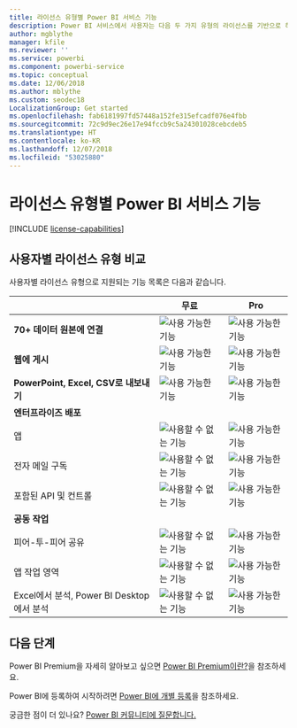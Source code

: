 ```yaml
---
title: 라이선스 유형별 Power BI 서비스 기능
description: Power BI 서비스에서 사용자는 다음 두 가지 유형의 라이선스를 기반으로 하는 기능을 정의했습니다. 사용자별(무료 및 Pro) 및 용량 기반.
author: mgblythe
manager: kfile
ms.reviewer: ''
ms.service: powerbi
ms.component: powerbi-service
ms.topic: conceptual
ms.date: 12/06/2018
ms.author: mblythe
ms.custom: seodec18
LocalizationGroup: Get started
ms.openlocfilehash: fab6181997fd57448a152fe315efcadf076e4fbb
ms.sourcegitcommit: 72c9d9ec26e17e94fccb9c5a24301028cebcdeb5
ms.translationtype: HT
ms.contentlocale: ko-KR
ms.lasthandoff: 12/07/2018
ms.locfileid: "53025880"
---
```

# <a name="power-bi-service-features-by-license-type"></a>라이선스 유형별 Power BI 서비스 기능

[!INCLUDE [license-capabilities](includes/license-capabilities.md)]

## <a name="per-user-license-type-comparison"></a>사용자별 라이선스 유형 비교

사용자별 라이선스 유형으로 지원되는 기능 목록은 다음과 같습니다.

|  | 무료 | Pro |
| --- | --- | --- |
| **70+ 데이터 원본에 연결** |![사용 가능한 기능](media/features-license-type/available.png) |![사용 가능한 기능](media/features-license-type/available.png) |
| **웹에 게시** |![사용 가능한 기능](media/features-license-type/available.png) |![사용 가능한 기능](media/features-license-type/available.png) |
| **PowerPoint, Excel, CSV로 내보내기** |![사용 가능한 기능](media/features-license-type/available.png) |![사용 가능한 기능](media/features-license-type/available.png) |
| **엔터프라이즈 배포** | | |
| 앱 |![사용할 수 없는 기능](media/features-license-type/not-available.png) |![사용 가능한 기능](media/features-license-type/available.png) |
| 전자 메일 구독 |![사용할 수 없는 기능](media/features-license-type/not-available.png) |![사용 가능한 기능](media/features-license-type/available.png) |
| 포함된 API 및 컨트롤 |![사용할 수 없는 기능](media/features-license-type/not-available.png) |![사용 가능한 기능](media/features-license-type/available.png) |
| **공동 작업** | | |
| 피어-투-피어 공유 |![사용할 수 없는 기능](media/features-license-type/not-available.png) |![사용 가능한 기능](media/features-license-type/available.png) |
| 앱 작업 영역 |![사용할 수 없는 기능](media/features-license-type/not-available.png) |![사용 가능한 기능](media/features-license-type/available.png) |
| Excel에서 분석, Power BI Desktop에서 분석 |![사용할 수 없는 기능](media/features-license-type/not-available.png) |![사용 가능한 기능](media/features-license-type/available.png) |

## <a name="next-steps"></a>다음 단계

Power BI Premium을 자세히 알아보고 싶으면 [Power BI Premium이란?](service-premium.md)을 참조하세요.

Power BI에 등록하여 시작하려면 [Power BI에 개별 등록](service-self-service-signup-for-power-bi.md)을 참조하세요.

궁금한 점이 더 있나요? [Power BI 커뮤니티에 질문합니다.](https://community.powerbi.com/)